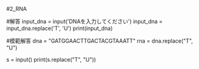 #2_RNA

#解答
input_dna = input('DNAを入力してください')
input_dna = input_dna.replace('T', 'U')
print(input_dna)

#模範解答
dna = "GATGGAACTTGACTACGTAAATT"
rna = dna.replace("T", "U")

s = input() print(s.replace("T", "U"))

